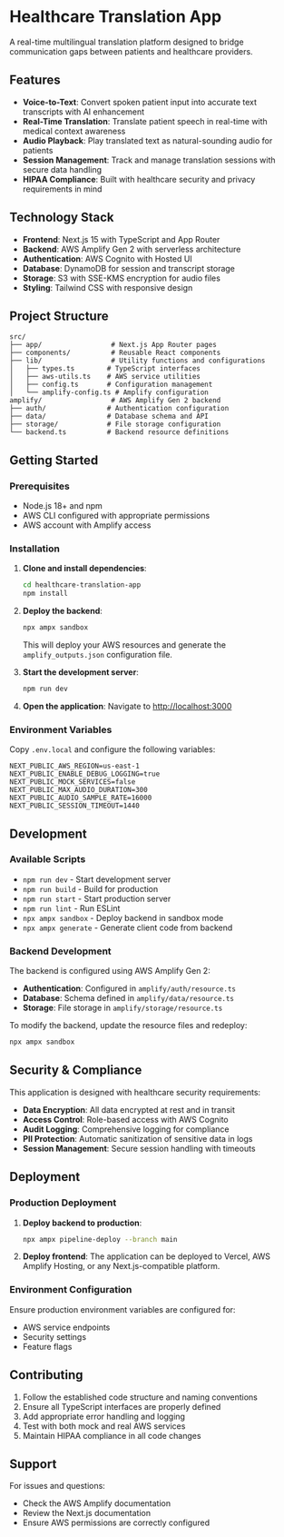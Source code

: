 # Healthcare Translation App

A real-time multilingual translation platform designed to bridge communication gaps between patients and healthcare providers.

## Features

- **Voice-to-Text**: Convert spoken patient input into accurate text transcripts with AI enhancement
- **Real-Time Translation**: Translate patient speech in real-time with medical context awareness
- **Audio Playback**: Play translated text as natural-sounding audio for patients
- **Session Management**: Track and manage translation sessions with secure data handling
- **HIPAA Compliance**: Built with healthcare security and privacy requirements in mind

## Technology Stack

- **Frontend**: Next.js 15 with TypeScript and App Router
- **Backend**: AWS Amplify Gen 2 with serverless architecture
- **Authentication**: AWS Cognito with Hosted UI
- **Database**: DynamoDB for session and transcript storage
- **Storage**: S3 with SSE-KMS encryption for audio files
- **Styling**: Tailwind CSS with responsive design

## Project Structure

```
src/
├── app/                 # Next.js App Router pages
├── components/          # Reusable React components
├── lib/                 # Utility functions and configurations
│   ├── types.ts        # TypeScript interfaces
│   ├── aws-utils.ts    # AWS service utilities
│   ├── config.ts       # Configuration management
│   └── amplify-config.ts # Amplify configuration
amplify/                 # AWS Amplify Gen 2 backend
├── auth/               # Authentication configuration
├── data/               # Database schema and API
├── storage/            # File storage configuration
└── backend.ts          # Backend resource definitions
```

## Getting Started

### Prerequisites

- Node.js 18+ and npm
- AWS CLI configured with appropriate permissions
- AWS account with Amplify access

### Installation

1. **Clone and install dependencies**:
   ```bash
   cd healthcare-translation-app
   npm install
   ```

2. **Deploy the backend**:
   ```bash
   npx ampx sandbox
   ```
   This will deploy your AWS resources and generate the `amplify_outputs.json` configuration file.

3. **Start the development server**:
   ```bash
   npm run dev
   ```

4. **Open the application**:
   Navigate to [http://localhost:3000](http://localhost:3000)

### Environment Variables

Copy `.env.local` and configure the following variables:

```env
NEXT_PUBLIC_AWS_REGION=us-east-1
NEXT_PUBLIC_ENABLE_DEBUG_LOGGING=true
NEXT_PUBLIC_MOCK_SERVICES=false
NEXT_PUBLIC_MAX_AUDIO_DURATION=300
NEXT_PUBLIC_AUDIO_SAMPLE_RATE=16000
NEXT_PUBLIC_SESSION_TIMEOUT=1440
```

## Development

### Available Scripts

- `npm run dev` - Start development server
- `npm run build` - Build for production
- `npm run start` - Start production server
- `npm run lint` - Run ESLint
- `npx ampx sandbox` - Deploy backend in sandbox mode
- `npx ampx generate` - Generate client code from backend

### Backend Development

The backend is configured using AWS Amplify Gen 2:

- **Authentication**: Configured in `amplify/auth/resource.ts`
- **Database**: Schema defined in `amplify/data/resource.ts`
- **Storage**: File storage in `amplify/storage/resource.ts`

To modify the backend, update the resource files and redeploy:

```bash
npx ampx sandbox
```

## Security & Compliance

This application is designed with healthcare security requirements:

- **Data Encryption**: All data encrypted at rest and in transit
- **Access Control**: Role-based access with AWS Cognito
- **Audit Logging**: Comprehensive logging for compliance
- **PII Protection**: Automatic sanitization of sensitive data in logs
- **Session Management**: Secure session handling with timeouts

## Deployment

### Production Deployment

1. **Deploy backend to production**:
   ```bash
   npx ampx pipeline-deploy --branch main
   ```

2. **Deploy frontend**:
   The application can be deployed to Vercel, AWS Amplify Hosting, or any Next.js-compatible platform.

### Environment Configuration

Ensure production environment variables are configured for:
- AWS service endpoints
- Security settings
- Feature flags

## Contributing

1. Follow the established code structure and naming conventions
2. Ensure all TypeScript interfaces are properly defined
3. Add appropriate error handling and logging
4. Test with both mock and real AWS services
5. Maintain HIPAA compliance in all code changes

## Support

For issues and questions:
- Check the AWS Amplify documentation
- Review the Next.js documentation
- Ensure AWS permissions are correctly configured
